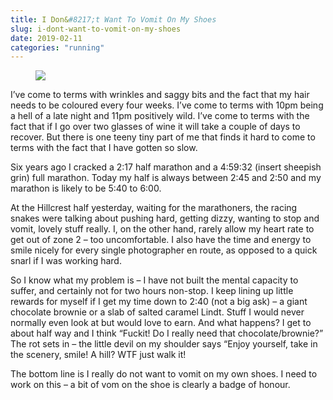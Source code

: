 ```yaml
---
title: I Don&#8217;t Want To Vomit On My Shoes
slug: i-dont-want-to-vomit-on-my-shoes
date: 2019-02-11
categories: "running"
---
```


<figure class="wp-block-image is-resized .border-image.class-1"><img src="http://res.cloudinary.com/dy6grlu8z/image/upload/v1558866461/tsyyawz9sg51owb5nz5x.jpg"/></figure>



<p>I’ve come to terms with wrinkles and saggy bits and the fact that my hair needs to be coloured every four weeks. I’ve come to terms with 10pm being a hell of a late night and 11pm positively wild. I’ve come to terms with the fact that if I go over two glasses of wine it will take a couple of days to recover. But there is one teeny tiny part of me that finds it hard to come to terms with the fact that I have gotten so slow.</p>



<p>Six years ago I cracked a 2:17 half marathon and a 4:59:32 (insert sheepish grin) full marathon. Today my half is always between 2:45 and 2:50 and my marathon is likely to be 5:40 to 6:00.</p>



<p>At the Hillcrest half yesterday, waiting for the marathoners, the racing snakes were talking about pushing hard, getting dizzy, wanting to stop and vomit, lovely stuff really. I, on the other hand, rarely allow my heart rate to get out of zone 2 – too uncomfortable. I also have the time and energy to smile nicely for every single photographer en route, as opposed to a quick snarl if I was working hard.</p>



<p>So I know what my problem is – I have not built the mental capacity to suffer, and certainly not for two hours non-stop. I keep lining up little rewards for myself if I get my time down to 2:40 (not a big ask) – a giant chocolate brownie or a slab of salted caramel Lindt. Stuff I would never normally even look at but would love to earn. And what happens? I get to about half way and I think “Fuckit! Do I really need that chocolate/brownie?” The rot sets in – the little devil on my shoulder says “Enjoy yourself, take in the scenery, smile! A hill? WTF just walk it!</p>



<p>The bottom line is I really do not want to vomit on my own shoes. I need to work on this – a bit of vom on the shoe is clearly a badge of honour.</p>


